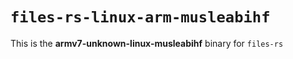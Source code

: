 # `files-rs-linux-arm-musleabihf`

This is the **armv7-unknown-linux-musleabihf** binary for `files-rs`
